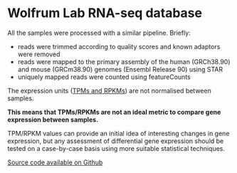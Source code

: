 # Wolfrum Lab RNA-seq database

All the samples were processed with a similar pipeline. Briefly:

- reads were trimmed according to quality scores and known adaptors were removed
- reads were mapped to the primary assembly of the human (GRCh38.90) and mouse (GRCm38.90) genomes (Ensembl Release 90) using STAR
- uniquely mapped reads were counted using featureCounts

The expression units ([TPMs and RPKMs](https://haroldpimentel.wordpress.com/2014/05/08/what-the-fpkm-a-review-rna-seq-expression-units/)) are not normalised between samples.

**This means that TPMs/RPKMs are not an ideal metric to compare gene expression between samples.**

TPM/RPKM values can provide an initial idea of interesting changes in gene expression, but any assessment of differential gene expression should be tested on a case-by-case basis using more suitable statistical techniques.



<a class = "md_foot" target = "_blank" href='https://github.com/piresn/espresso'><i class="fa fa-github fa-2x"></i>  Source code available on Github</a>



